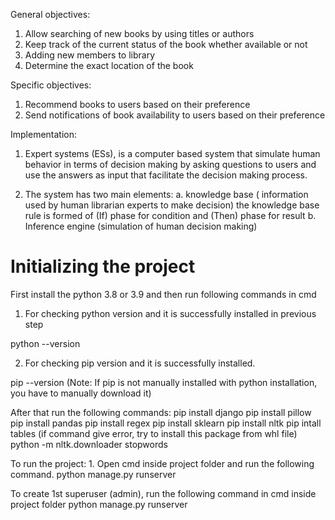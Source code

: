 General objectives:
1. Allow searching of new books by using titles or authors
2. Keep track of the current status of the book whether available or not
3. Adding new members to library
4. Determine the exact location of the book

Specific objectives:
1. Recommend books to users based on their preference
2. Send notifications of book availability to users based on their preference

Implementation:
1. Expert systems (ESs), is a computer based system that simulate human behavior in terms of decision making by asking questions to users and use the answers as input that facilitate the decision making process.

2. The system has two main elements:
    a. knowledge base ( information used by human librarian experts to make decision) the knowledge base rule is formed of (If) phase for condition and (Then) phase for result
    b. Inference engine (simulation of human decision making)


# Initializing the project

First install the python 3.8 or 3.9 and then run following commands in cmd

1. For checking python version and it is successfully installed in previous step

python --version

2. For checking pip version and it is successfully installed.

pip --version
(Note: If pip is not manually installed with python installation, you have to manually download it)

After that run the following commands:
    pip install django
    pip install pillow
    pip install pandas
    pip install regex
    pip install sklearn
    pip install nltk
    pip intall tables (if command give error, try to install this package from whl file)
    python -m nltk.downloader stopwords

To run the project:
    1. Open cmd inside project folder and run the following command.
        python manage.py runserver

To create 1st superuser (admin), run the following command in cmd inside project folder
    python manage.py runserver
    